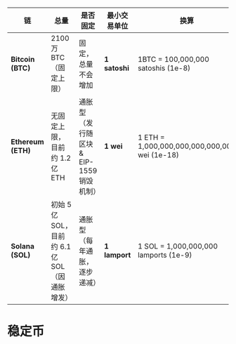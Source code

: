 #

|链 |总量| 是否固定 |最小交易单位|换算|
|-- | -- | -- | -- | - |
| **Bitcoin (BTC)**  | 2100 万 BTC（固定上限）| 固定，总量不会增加 | **1 satoshi** | 1BTC = 100,000,000 satoshis (1e-8)  |
| **Ethereum (ETH)** | 无固定上限，目前约 1.2 亿 ETH | 通胀型（发行随区块 & EIP-1559 销毁机制） | **1 wei**     | 1 ETH = 1,000,000,000,000,000,000 wei (1e-18) |
| **Solana (SOL)**   | 初始 5 亿 SOL，目前约 6.1 亿 SOL（因通胀增发） | 通胀型（每年通胀，逐步递减）             | **1 lamport** | 1 SOL = 1,000,000,000 lamports (1e-9)         |


# 稳定币